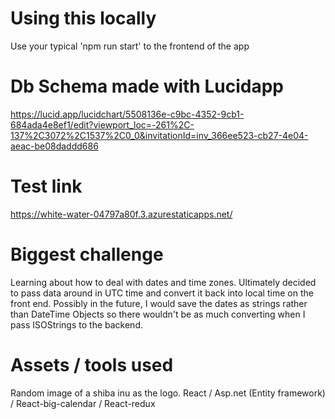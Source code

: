 # Using this locally
Use your typical 'npm run start' to the frontend of the app

# Db Schema made with Lucidapp
https://lucid.app/lucidchart/5508136e-c9bc-4352-9cb1-684ada4e8ef1/edit?viewport_loc=-261%2C-137%2C3072%2C1537%2C0_0&invitationId=inv_366ee523-cb27-4e04-aeac-be08daddd686

# Test link
https://white-water-04797a80f.3.azurestaticapps.net/

# Biggest challenge
Learning about how to deal with dates and time zones. Ultimately decided to pass data around in UTC time and convert it back into local time on the front end. Possibly in the future, I would save the dates as strings rather than DateTime Objects so there wouldn't be as much converting when I pass ISOStrings to the backend.

# Assets / tools used
Random image of a shiba inu as the logo. React / Asp.net (Entity framework) / React-big-calendar / React-redux